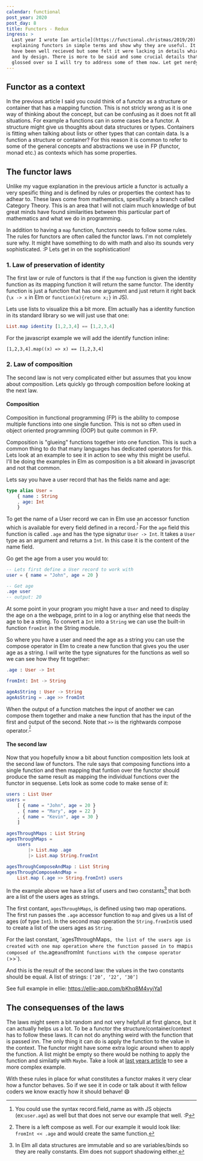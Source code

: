 ```yaml
---
calendar: functional
post_year: 2020
post_day: 8
title: Functors - Redux
ingress: >
  Last year I wrote [an article](https://functional.christmas/2019/20) trying
  explaining functors in simple terms and show why they are useful. It seem to
  have been well recieved but some felt it were lacking in details which is true
  and by design. There is more to be said and some crucial details that I
  glossed over so I will try to address some of them now. Let get nerdy!
---
```

## Functor as a context

In the previous article I said you could think of a functor as a structure or container that has a mapping function. This is not stricly wrong as it is one way of thinking about the concept, but can be confusing as it does not fit all situations. For example a functions can in some cases be a functor. A structure might give us thoughts about data structures or types. Containers is fitting when talking about lists or other types that can contain data. Is a function a structure or container? For this reason it is common to refer to some of the general concepts and abstractions we use in FP (functor, monad etc.) as contexts which has some properties.


## The functor laws

Unlike my vague explanation in the previous article a functor is actually a very spesific thing and is defined by rules or properties the context has to adhear to. These laws come from mathematics, spesifically a branch called Category Theory. This is an area that I will not claim much knowledge of but great minds have found similarities between this particular part of mathematics and what we do in programming. 

In addition to having a `map` function, functors needs to follow some rules.
The rules for functors are often called the functor laws. I'm not completely sure why. It might have something to do with math and also its sounds very sophisticated. :P Lets get in on the sophistication!


### 1. Law of preservation of identity

The first law or rule of functors is that if the `map` function is given the identity function as its mapping function it will return the same functor. 
The identity function is just a function that has one argument and just return it right back (`\x -> x` in Elm or `function(x){return x;}` in JS).

Lets use lists to visualize this a bit more. Elm actually has a identity function in its standard library so we will just use that one:

```elm
List.map identity [1,2,3,4] == [1,2,3,4]
```

For the javascript example we will add the identify function inline:

```javacript
[1,2,3,4].map((x) => x) == [1,2,3,4]
```

### 2. Law of composition

The second law is not very complicated either but assumes that you know about composition. Lets quickly go through composition before looking at the next law.

#### Composition

Composition in functional programming (FP) is the ability to compose multiple functions into one single function. This is not so often used in object oriented programming (OOP) but quite common in FP. 

Composition is "glueing" functions together into one function. This is such a common thing to do that many languages has dedicated operators for this. Lets look at an example to see it in action to see why this might be useful. I'll be doing the examples in Elm as composition is a bit akward in javascript and not that common.

Lets say you have a user record that has the fields name and age:

```elm
type alias User = 
    { name : String
    , age: Int
    }
```

To get the name of a User record we can in Elm use an accessor function which is available for every field defined in a record.<sup>[^accessor]</sup> For the `age` field this function is called `.age` and has the type signatur `User -> Int`. It takes a `User` type as an argument and returns a `Int`. In this case it is the content of the name field.

Go get the age from a user you would to: 
```elm
-- Lets first define a User record to work with
user = { name = "John", age = 20 }

-- Get age
.age user
-- output: 20
```

At some point in your program you might have a `User` and need to display the age on a the webpage, print to in a log or anything else that needs the age to be a string. To convert a `Int` into a `String` we can use the built-in function `fromInt` in the String module. 

So where you have a user and need the age as a string you can use the compose operator in Elm to create a new function that gives you the user age as a string. I will write the type signatures for the functions as well so we can see how they fit together: 

```elm
.age : User -> Int

fromInt: Int -> String

ageAsString : User -> String
ageAsString = .age >> fromInt
```

When the output of a function matches the input of another we can compose them together and make a new function that has the input of the first and output of the second. Note that `>>` is the rightwards compose operator.<sup>[^composeop]</sup>

#### The second law 

Now that you hopefully know a bit about function composition lets look at the second law of functors. The rule says that composing functions into a single function and then mapping that funtion over the functor should produce the same result as mapping the individual functions over the functor in sequense. Lets look as some code to make sense of it:

```elm
users : List User
users = 
    [ { name = "John", age = 20 }
    , { name = "Mary", age = 22 }
    , { name = "Kevin", age = 30 }
    ]

agesThroughMaps : List String
agesThroughMaps = 
    users
        |> List.map .age
        |> List.map String.fromInt

agesThroughComposeAndMap : List String
agesThroughComposeAndMap = 
	List.map (.age >> String.fromInt) users

```

In the example above we have a list of users and two constants[^const] that both are a list of the users ages as strings. 

The first contant, `agesThroughMaps`, is defined using two map operations. The first run passes the `.age` accessor function to `map` and gives us a list of ages (of type `Int`). In the second map operation the `String.fromInt`is used to create a list of the users ages as `String`. 

For the last constant, ´agesTthroughMaps`, the list of the users age is created with one map operation where the function passed in to `map` is composed of the `.age` and `fromInt` functions with the compose operator (`>>`). 

And this is the result of the second law: the values in the two constants should be equal. A list of strings: `[‘20’, ‘22’, ‘30’]`

See full example in ellie: <https://ellie-app.com/bKhq8M4vyjYa1>


## The consequenses of the laws

The laws might seem a bit random and not very helpfull at first glance, but it can actually helps us a lot. To be a functor the structure/container/context has to follow these laws. It can not do anything weird with the function that is passed inn. The only thing it can do is apply the function to the value in the context. The functor might have some extra logic around when to apply the function. A list might be empty so there would be nothing to apply the function and similatly with `Maybe`. Take a look at [last years article](https://functional.christmas/2019/20) to see a more complex example.

With these rules in place for what constitutes a functor makes it very clear how a functor behaves. So if we see it in code or talk about it with fellow coders we know exactly how it should behave! 😄



[^accessor]: You could use the syntax record.field_name as with JS objects (ex:`user.age`) as well but that does not serve our example that well. :P
[^composeop]: There is a left compose as well. For our example it would look like: `fromInt << .age` and would create the same function.
[^const]: In Elm all data structures are immutable and so are variables/binds so they are really constants. Elm does not support shadowing either.
